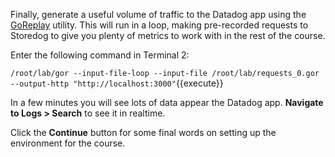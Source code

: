 Finally, generate a useful volume of traffic to the Datadog app using the [GoReplay](https://github.com/buger/goreplay) utility. This will run in a loop, making pre-recorded requests to Storedog to give you plenty of metrics to work with in the rest of the course.

Enter the following command in Terminal 2:

`/root/lab/gor --input-file-loop --input-file /root/lab/requests_0.gor --output-http "http://localhost:3000"`{{execute}}

In a few minutes you will see lots of data appear the Datadog app. **Navigate to Logs > Search** to see it in realtime.

Click the **Continue** button for some final words on setting up the environment for the course.